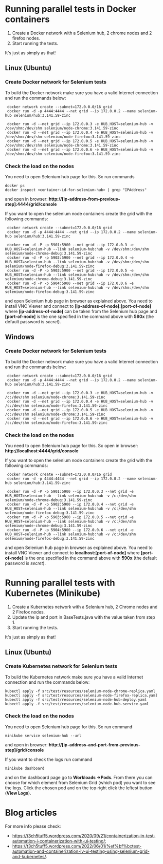 # Running parallel tests in Docker containers

1. Create a Docker network with a Selenium hub, 2 chrome nodes and 2 firefox nodes.
2. Start running the tests.

It's just as simply as that!

## Linux (Ubuntu)

### Create Docker network for Selenium tests 
To build the Docker network make sure you have a valid Internet connection and run the commands below:
```shell script
 docker network create --subnet=172.0.0.0/16 grid
 docker run -d -p 4444:4444 --net grid --ip 172.0.0.2 --name selenium-hub selenium/hub:3.141.59-zinc
 
 docker run -d --net grid --ip 172.0.0.3 -e HUB_HOST=selenium-hub -v /dev/shm:/dev/shm selenium/node-chrome:3.141.59-zinc
 docker run -d --net grid --ip 172.0.0.4 -e HUB_HOST=selenium-hub -v /dev/shm:/dev/shm selenium/node-firefox:3.141.59-zinc
 docker run -d --net grid --ip 172.0.0.5 -e HUB_HOST=selenium-hub -v /dev/shm:/dev/shm selenium/node-chrome:3.141.59-zinc
 docker run -d --net grid --ip 172.0.0.6 -e HUB_HOST=selenium-hub -v /dev/shm:/dev/shm selenium/node-firefox:3.141.59-zinc
```

### Check the load on the nodes
You need to open Selenium hub page for this. So run commands
```shell script
docker ps
docker inspect <container-id-for-selenium-hub> | grep "IPAddress"
```
and open in browser: **http://[ip-address-from-previous-step]:4444/grid/console**

If you want to open the selenium node containers create the grid with the following commands:
```shell script
 docker network create --subnet=172.0.0.0/16 grid
 docker run -d -p 4444:4444 --net grid --ip 172.0.0.2 --name selenium-hub selenium/hub:3.141.59-zinc
 
 docker run -d -P -p 5901:5900 --net grid --ip 172.0.0.3 -e HUB_HOST=selenium-hub --link selenium-hub:hub -v /dev/shm:/dev/shm selenium/node-chrome-debug:3.141.59-zinc
 docker run -d -P -p 5902:5900 --net grid --ip 172.0.0.4 -e HUB_HOST=selenium-hub --link selenium-hub:hub -v /dev/shm:/dev/shm selenium/node-firefox-debug:3.141.59-zinc
 docker run -d -P -p 5903:5900 --net grid --ip 172.0.0.5 -e HUB_HOST=selenium-hub --link selenium-hub:hub -v /dev/shm:/dev/shm selenium/node-chrome-debug:3.141.59-zinc
 docker run -d -P -p 5904:5900 --net grid --ip 172.0.0.6 -e HUB_HOST=selenium-hub --link selenium-hub:hub -v /dev/shm:/dev/shm selenium/node-firefox-debug:3.141.59-zinc
```
and open Selenium hub page in browser as explained above. You need to install VNC Viewer and connect to **[ip-address-of-node]:[port-of-node]** where **[ip-address-of-node]** can be taken from the Selenium hub page and **[port-of-node]** is the one specified in the command above with **590x** (the default password is *secret*). 

## Windows

### Create Docker network for Selenium tests
To build the Docker network make sure you have a valid Internet connection and run the commands below:
```shell script
 docker network create --subnet=172.0.0.0/16 grid
 docker run -d -p 4444:4444 --net grid --ip 172.0.0.2 --name selenium-hub selenium/hub:3.141.59-zinc
 
 docker run -d --net grid --ip 172.0.0.3 -e HUB_HOST=selenium-hub -v /c:/dev/shm selenium/node-chrome:3.141.59-zinc
 docker run -d --net grid --ip 172.0.0.4 -e HUB_HOST=selenium-hub -v /c:/dev/shm selenium/node-firefox:3.141.59-zinc
 docker run -d --net grid --ip 172.0.0.5 -e HUB_HOST=selenium-hub -v /c:/dev/shm selenium/node-chrome:3.141.59-zinc
 docker run -d --net grid --ip 172.0.0.6 -e HUB_HOST=selenium-hub -v /c:/dev/shm selenium/node-firefox:3.141.59-zinc
```

### Check the load on the nodes
You need to open Selenium hub page for this. So open in browser: **http://localhost:4444/grid/console**

If you want to open the selenium node containers create the grid with the following commands:
```shell script
 docker network create --subnet=172.0.0.0/16 grid
 docker run -d -p 4444:4444 --net grid --ip 172.0.0.2 --name selenium-hub selenium/hub:3.141.59-zinc
 
 docker run -d -P -p 5901:5900 --ip 172.0.0.3 --net grid -e HUB_HOST=selenium-hub --link selenium-hub:hub -v /c:/dev/shm selenium/node-chrome-debug:3.141.59-zinc
 docker run -d -P -p 5902:5900 --ip 172.0.0.4 --net grid -e HUB_HOST=selenium-hub --link selenium-hub:hub -v /c:/dev/shm selenium/node-firefox-debug:3.141.59-zinc
 docker run -d -P -p 5903:5900 --ip 172.0.0.5 --net grid -e HUB_HOST=selenium-hub --link selenium-hub:hub -v /c:/dev/shm selenium/node-chrome-debug:3.141.59-zinc
 docker run -d -P -p 5904:5900 --ip 172.0.0.6 --net grid -e HUB_HOST=selenium-hub --link selenium-hub:hub -v /c:/dev/shm selenium/node-firefox-debug:3.141.59-zinc
```
and open Selenium hub page in browser as explained above. You need to install VNC Viewer and connect to **localhost:[port-of-node]** where **[port-of-node]** is the one specified in the command above with **590x** (the default password is *secret*). 

# Running parallel tests with Kubernetes (Minikube)

1. Create a Kubernetes network with a Selenium hub, 2 Chrome nodes and 2 Firefox nodes.
2. Update the ip and port in BaseTests.java with the value taken from step 1.
3. Start running the tests.

It's just as simply as that!

## Linux (Ubuntu)

### Create Kubernetes network for Selenium tests
To build the Kubernetes network make sure you have a valid Internet connection and run the commands below:
```shell script
kubectl apply -f src/test/resources/selenium-node-chrome-replica.yaml
kubectl apply -f src/test/resources/selenium-node-firefox-replica.yaml
kubectl apply -f src/test/resources/selenium-node-hub-deploy.yaml
kubectl apply -f src/test/resources/selenium-node-hub-service.yaml
```

### Check the load on the nodes
You need to open Selenium hub page for this. So run command
```shell script
minikube service selenium-hub --url
```
and open in browser: **http://[ip-address-and-port-from-previous-step]/grid/console**

If you want to check the logs run command
```shell script
minikube dashboard
```

and on the dashboard page go to **Workloads ->Pods**. From there you can choose for which element from Selenium Grid (which pod) you want to see the logs. Click the chosen pod and on the top right click the leftest button (**View Logs**).

# Blog articles

For more info please check: 
 - https://t3ch5tuff5.wordpress.com/2020/09/21/containerization-in-test-automation-i-containerization-with-ui-testing/;
 - https://t3ch5tuff5.wordpress.com/2022/06/01/%ef%bf%bctest-automation-and-containerization-iv-ui-testing-using-selenium-grid-and-kubernetes/.

